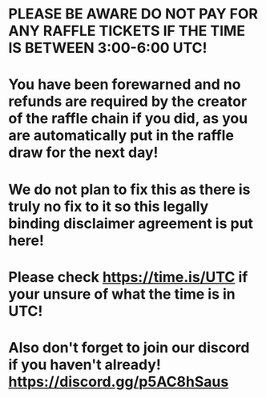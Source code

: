 # PLEASE BE AWARE DO NOT PAY FOR ANY RAFFLE TICKETS IF THE TIME IS BETWEEN 3:00-6:00 UTC!
# You have been forewarned and no refunds are required by the creator of the raffle chain if you did, as you are automatically put in the raffle draw for the next day!
# We do not plan to fix this as there is truly no fix to it so this legally binding disclaimer agreement is put here! 
# Please check https://time.is/UTC if your unsure of what the time is in UTC!
# Also don't forget to join our discord if you haven't already! https://discord.gg/p5AC8hSaus
